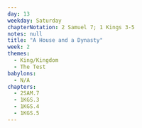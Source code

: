 ```yaml
---
day: 13
weekday: Saturday
chapterNotation: 2 Samuel 7; 1 Kings 3-5
notes: null
title: "A House and a Dynasty"
week: 2
themes:
  - King/Kingdom
  - The Test
babylons:
  - N/A
chapters:
  - 2SAM.7
  - 1KGS.3
  - 1KGS.4
  - 1KGS.5
---
```

